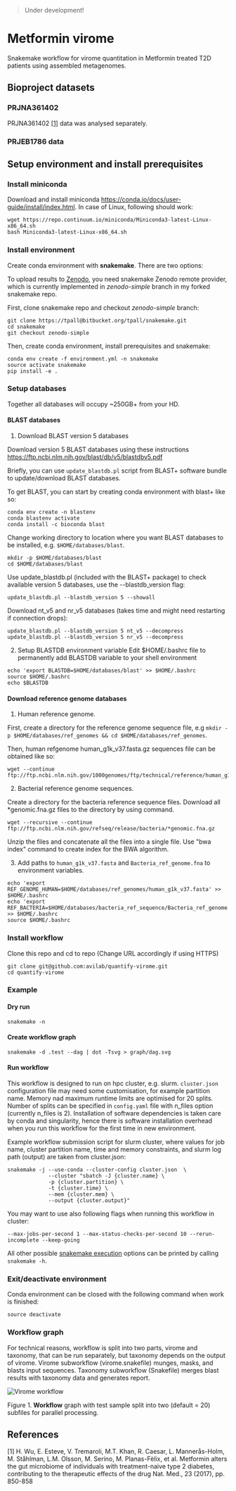 
> Under development!

# Metformin virome

Snakemake workflow for virome quantitation in Metformin treated T2D patients using assembled metagenomes.

## Bioproject datasets

### PRJNA361402

PRJNA361402 [[1]](#1) data was analysed separately.

### PRJEB1786 data


## Setup environment and install prerequisites

### Install miniconda

Download and install miniconda https://conda.io/docs/user-guide/install/index.html.
In case of Linux, following should work:
```
wget https://repo.continuum.io/miniconda/Miniconda3-latest-Linux-x86_64.sh
bash Miniconda3-latest-Linux-x86_64.sh
```

### Install environment

Create conda environment with **snakemake**. 
There are two options:

To upload results to [Zenodo](zenodo.org), you need snakemake Zenodo remote provider, which is currently implemented in *zenodo-simple* branch in my forked snakemake repo. 

First, clone snakemake repo and checkout *zenodo-simple* branch:
```
git clone https://tpall@bitbucket.org/tpall/snakemake.git
cd snakemake
git checkout zenodo-simple
```

Then, create conda environment, install prerequisites and snakemake:
```
conda env create -f environment.yml -n snakemake
source activate snakemake
pip install -e .
```

### Setup databases
Together all databases will occupy ~250GB+ from your HD. 

#### BLAST databases

1. Download BLAST version 5 databases

Download version 5 BLAST databases using these instructions https://ftp.ncbi.nlm.nih.gov/blast/db/v5/blastdbv5.pdf

Briefly, you can use `update_blastdb.pl` script from BLAST+ software bundle to update/download BLAST databases.

To get BLAST, you can start by creating conda environment with blast+ like so:

```
conda env create -n blastenv
conda blastenv activate
conda install -c bioconda blast
```

Change working directory to location where you want BLAST databases to be installed, e.g. `$HOME/databases/blast`. 
```
mkdir -p $HOME/databases/blast
cd $HOME/databases/blast
```

Use update_blastdb.pl (included with the BLAST+ package) to check available version 5 databases, use the --blastdb_version flag:
```
update_blastdb.pl --blastdb_version 5 --showall
```

Download nt_v5 and nr_v5 databases (takes time and might need restarting if connection drops):
```
update_blastdb.pl --blastdb_version 5 nt_v5 --decompress
update_blastdb.pl --blastdb_version 5 nr_v5 --decompress
```

2. Setup BLASTDB environment variable
Edit $HOME/.bashrc file to permanently add BLASTDB variable to your shell environment
```
echo 'export BLASTDB=$HOME/databases/blast' >> $HOME/.bashrc
source $HOME/.bashrc
echo $BLASTDB
```

#### Download reference genome databases

1. Human reference genome.

First, create a directory for the reference genome sequence file, e.g `mkdir -p $HOME/databases/ref_genomes && cd $HOME/databases/ref_genomes`.

Then, human refgenome human_g1k_v37.fasta.gz sequences file can be obtained like so:
```
wget --continue ftp://ftp.ncbi.nlm.nih.gov/1000genomes/ftp/technical/reference/human_g1k_v37.fasta.gz
```
2. Bacterial reference genome sequences.

Create a directory for the bacteria reference sequence files.
Download all *genomic.fna.gz files to the directory by using command.
```
wget --recursive --continue ftp://ftp.ncbi.nlm.nih.gov/refseq/release/bacteria/*genomic.fna.gz
```

Unzip the files and concatenate all the files into a single file.
Use "bwa index" command to create index for the BWA algorithm.

3. Add paths to `human_g1k_v37.fasta` and `Bacteria_ref_genome.fna` to environment variables.
```
echo 'export REF_GENOME_HUMAN=$HOME/databases/ref_genomes/human_g1k_v37.fasta' >> $HOME/.bashrc
echo 'export REF_BACTERIA=$HOME/databases/bacteria_ref_sequence/Bacteria_ref_genome.fna' >> $HOME/.bashrc
source $HOME/.bashrc
```

### Install workflow 

Clone this repo and cd to repo
(Change URL accordingly if using HTTPS)

```
git clone git@github.com:avilab/quantify-virome.git
cd quantify-virome
```

### Example

#### Dry run

```
snakemake -n
```

#### Create workflow graph

```
snakemake -d .test --dag | dot -Tsvg > graph/dag.svg
```

#### Run workflow

This workflow is designed to run on hpc cluster, e.g. slurm. `cluster.json` configuration file may need some customisation, for example partition name. Memory nad maximum runtime limits are optimised for 20 splits. Number of splits can be specified in `config.yaml` file with n_files option (currently n_files is 2). Installation of software dependencies is taken care by conda and singularity, hence there is software installation overhead when you run this workflow for the first time in new environment. 

Example workflow submission script for slurm cluster, where values for job name, cluster partition name, time and memory constraints, and slurm log path (output) are taken from cluster.json: 
```
snakemake -j --use-conda --cluster-config cluster.json  \
             --cluster "sbatch -J {cluster.name} \
             -p {cluster.partition} \
             -t {cluster.time} \
             --mem {cluster.mem} \
             --output {cluster.output}"
```

You may want to use also following flags when running this workflow in cluster:
```
--max-jobs-per-second 1 --max-status-checks-per-second 10 --rerun-incomplete --keep-going
```

All other possible [snakemake execution](https://snakemake.readthedocs.io/en/stable/executable.html) options can be printed by calling `snakemake -h`.

### Exit/deactivate environment

Conda environment can be closed with the following command when work is finished:
```
source deactivate
```

### Workflow graph

For technical reasons, workflow is split into two parts, virome and taxonomy, that can be run separately, but taxonomy depends on the output of virome. Virome subworkflow (virome.snakefile) munges, masks, and blasts input sequences. Taxonomy subworkflow (Snakefile) merges blast results with taxonomy data and generates report.

![Virome workflow](graph/dag.svg)

Figure 1. **Workflow** graph with test sample split into two (default = 20) subfiles for parallel processing.

## References

<a id="1">[1]</a> H. Wu, E. Esteve, V. Tremaroli, M.T. Khan, R. Caesar, L. Mannerås-Holm, M. Ståhlman, L.M. Olsson, M. Serino, M. Planas-Fèlix, et al. Metformin alters the gut microbiome of individuals with treatment-naive type 2 diabetes, contributing to the therapeutic effects of the drug Nat. Med., 23 (2017), pp. 850-858
